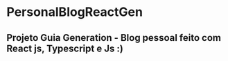 # PersonalBlogReactGen

## Projeto Guia Generation - Blog pessoal feito com React js, Typescript e Js :)
